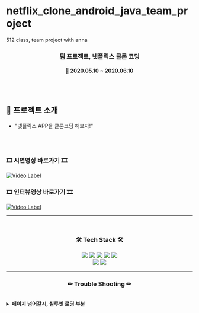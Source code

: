 # netflix_clone_android_java_team_project
512 class, team project with anna

<h3 align="center"><b>팀 프로젝트, 넷플릭스 클론 코딩</b></h3>

<h4 align="center">📆 2020.05.10 ~ 2020.06.10</h4>
<br>
<br>

## 📌 프로젝트 소개

- "넷플릭스 APP을 클론코딩 해보자!" <br>

<br><br> 

<h3><b>🎞 시연영상 바로가기 🎞</b></h3>

[![Video Label](https://media-sparta.s3.amazonaws.com/media/tempvideos/20220113/KakaoTalk_20220113_164019842_997.png)](https://www.youtube.com/watch?v=b9tlZ37bC-4)

<h3><b>🎞 인터뷰영상 바로가기 🎞</b></h3>

[![Video Label](<img src="https://user-images.githubusercontent.com/46555489/161837676-5a341ff3-5746-47e3-9695-ed2311156346.jpg" alt="프로필 이미지" width="200px"/>)](https://www.youtube.com/watch?v=g5BH0facgPc)

---

<br>
<h3 align="center"><b>🛠 Tech Stack 🛠</b></h3>
<p align="center">
<img src="https://img.shields.io/badge/Java-0769AD?style=for-the-badge&logo=java&logoColor=white">
<img src="https://img.shields.io/badge/github-181717?style=for-the-badge&logo=github&logoColor=white">
<img src="https://img.shields.io/badge/eventBus-181717?style=for-the-badge&logo=eventBus&logoColor=white">
<img src="https://img.shields.io/badge/RxJava-181717?style=for-the-badge&logo=RxJava&logoColor=white">
<img src="https://img.shields.io/badge/retrofit-181717?style=for-the-badge&logo=retrofit&logoColor=white">
</br>
<img src="https://img.shields.io/badge/AndroidStudio-F80000?style=for-the-badge&logo=AndroidStudio&logoColor=white">
<img src="https://img.shields.io/badge/Preference-61DAFB?style=for-the-badge&logo=Preference&logoColor=white">


---

<h3 align="center"><b>✏ Trouble Shooting ✏</b></h3>
<br>
<details>
    <summary>
        <b>페이지 넘어갈시, 실루엣 로딩 부분</b>
    </summary>
    <br>페이지를 넘어가는 동작을 할 경우, 이미지 실루엣이 나오는 로딩화면을 구현하는것이 어려웠다.
    <br>해결 : overridependdingtransition을 이용하여 activity를 별도로 선언한 후, 애니메이션을 불러오는 방식으로 해당 부분을 해결하였다.
</details>
